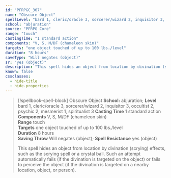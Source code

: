 ```yaml
---
id: "PFRPGC_367"
name: "Obscure Object"
spellLevel: "bard 1, cleric/oracle 3, sorcerer/wizard 2, inquisitor 3, occultist 2, psychic 2, mesmerist 1, spiritualist 3"
school: "abjuration"
source: "PFRPG Core"
range: "touch"
castingTime: "1 standard action"
components: "V, S, M/DF (chameleon skin)"
targets: "one object touched of up to 100 lbs./level"
duration: "8 hours"
saveType: "Will negates (object)"
sr: "yes (object)"
description: "This spell hides an object from location by divination (scrying) effects, such as the scrying spell or a crystal ball. Such an attempt automatically fails (if the divination is targeted on the object) or fails to perceive the object (if the divination is targeted on a nearby location, object, or person)."
known: false
cssclasses:
  - hide-title
  - hide-properties
---
```


> [!spellbook-spell-block] Obscure Object
> **School:** abjuration; **Level** bard 1, cleric/oracle 3, sorcerer/wizard 2, inquisitor 3, occultist 2, psychic 2, mesmerist 1, spiritualist 3
> **Casting Time** 1 standard action  
> **Components** V, S, M/DF (chameleon skin)  
> **Range** touch  
> **Targets** one object touched of up to 100 lbs./level  
> **Duration** 8 hours  
> **Saving Throw** Will negates (object); **Spell Resistance** yes (object)
> 
> This spell hides an object from location by divination (scrying) effects, such as the scrying spell or a crystal ball. Such an attempt automatically fails (if the divination is targeted on the object) or fails to perceive the object (if the divination is targeted on a nearby location, object, or person).